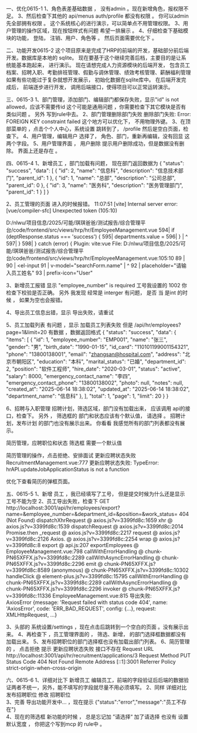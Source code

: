 一、优化0615-1
1、角色表差基础数据 ， 没有admin 。现在新增角色，报权限不足。
3、然后检查下其他的 api/menus auth/profile 都没有权限 。 你可以admin先全部拥有权限 。
 这个系统核心的进行演示，可以简单点不用管理权限。 
3、用户管理的操作区域，现在按钮样式有问题 希望一排展示 。 
4、仔细检查下基础模块的功能， 登陆， 注销、用户、角色等 。 然后页面需要优化下 。



二、功能开发0615-2
这个项目原来是完成了HRP的前端的开发，基础部分前后端开发。数据库是本地的 sqlite。
现在要基于这个继续完善后档，主要目的是让系统能基本跑起来， 进行演示。 
现在请想完成人力资源模块的后端开发， 包含员工档案、招聘入职、考勤排班管理、假勤与调休管理、绩效考核管理、薪酬福利管理
如果有些功能过于复杂就想开发展示， 初始化数据在sqlite库中。 
在后端开发完成后， 前端逐步进行开发， 调用后端接口，使得项目可以正常运转演示。

三、0615-3
1、部门管理，添加部门、编辑部门都保存失败，显示"id" is not allowed，应该不需要传id
这个可能是通用问题 ，你需要检查下其它模块是否有类似问题 。 另外 写到rule中去。 
2、部门管理删除部门失败
删除部门失败: Error: FOREIGN KEY constraint failed
这个地方可以优化下， 不用物理外键。 
3、在顶部菜单的 ，点击个个人中心，系统设置 跳转到了， /profile  然后是空白页面，检查下。 
4、用户管理，编辑用户 选择了， 角色、部门，重新再编辑，没有回显 这两个字段。 
5、用户管理界面 ， 用户删除 提示用户删除成功，但是数据没有删除。 界面上还是存在 。 

四、0615-4
1、新增员工 ，部门加载有问题， 现在部门返回数据为
{
    "status": "success",
    "data": [
        {
            "id": 2,
            "name": "信息科",
            "description": "信息技术部门",
            "parent_id": 1
        },
        {
            "id": 1,
            "name": "总部",
            "description": "公司总部",
            "parent_id": 0
        },
        {
            "id": 3,
            "name": "医务科",
            "description": "医务管理部门",
            "parent_id": 1
        }
    ]
}

2、员工管理的页面 进入的时候报错。
11:07:51 [vite] Internal server error: [vue/compiler-sfc] Unexpected token (105:10)

D:/nlwu/项目信息/2025/可能/琪琪爸爸/测试报告/综合管理平台/code/frontend/src/views/hrp/hr/EmployeeManagement.vue
594|            if (deptResponse.status === 'success') {
595|              departments.value =
596|            }
   |            ^
597|          }
598|        } catch (error) {
  Plugin: vite:vue
  File: D:/nlwu/项目信息/2025/可能/琪琪爸爸/测试报告/综合管理平台/code/frontend/src/views/hrp/hr/EmployeeManagement.vue:105:10
  89 |          <el-form-item label="员工姓名">
  90 |            <el-input
  91 |              v-model="searchForm.name"
     |                            ^
  92 |              placeholder="请输入员工姓名"
  93 |              prefix-icon="User"
     

3、新增员工报错 
显示 "employee_number" is required
工号我设置的  1002 
你检查下校验是否正确。 
另外 我发现 经常是 interger 有问题， 是否 当 是int 的时候 ， 如果为空也会报错。 

4、导出员工信息出错，显示 导出失败，请重试 

5、员工加载列表 有问题 ，显示 加载员工列表失败 
但是 /api/hr/employees?page=1&limit=20
有数据 ，数据返回格式
{
    "status": "success",
    "data": {
        "items": [
            {
                "id": 1,
                "employee_number": "EMP001",
                "name": "张三",
                "gender": "男",
                "birth_date": "1990-01-15",
                "id_card": "110101199001154321",
                "phone": "13800138001",
                "email": "zhangsan@hospital.com",
                "address": "北京市朝阳区",
                "education": "本科",
                "marital_status": "已婚",
                "department_id": 2,
                "position": "软件工程师",
                "hire_date": "2020-03-01",
                "status": "active",
                "salary": 8000,
                "emergency_contact_name": "李四",
                "emergency_contact_phone": "13800138002",
                "photo": null,
                "notes": null,
                "created_at": "2025-06-14 18:38:02",
                "updated_at": "2025-06-14 18:38:02",
                "department_name": "信息科"
            },
        ],
        "total": 1,
        "page": 1,
        "limit": 20
    }
}


6、招聘与入职管理
招聘计划，筛选区域，部门没有加载出来， 应该调用 api的接口，检查下。 
                   另外 ， 筛选框的 部门和状态应该有个默认值， 请选择 。
招聘计划，发布计划 的部门也没有展示出来。 
你看看 我感觉所有的部门列表都没有展示。 

简历管理，应聘职位和状态 筛选框 需要一个默认值

简历管理的操作，点击拒绝、安排面试  更新应聘状态失败
RecruitmentManagement.vue:777 更新应聘状态失败: TypeError: hrAPI.updateJobApplicationStatus is not a function

优化下查看简历的弹框页面。 



五、0615-5
1、新增 员工 ，我已经填写了工号， 但是提交时候为什么还是显示 工号不能为空 
2、员工导出失败，检查下
           GET http://localhost:3001/api/hr/employees/export?name=&employee_number=&department_id=&position=&work_status= 404 (Not Found)
dispatchXhrRequest @ axios.js?v=3399fd8c:1659
xhr @ axios.js?v=3399fd8c:1539
dispatchRequest @ axios.js?v=3399fd8c:2014
Promise.then
_request @ axios.js?v=3399fd8c:2217
request @ axios.js?v=3399fd8c:2126
Axios.<computed> @ axios.js?v=3399fd8c:2254
wrap @ axios.js?v=3399fd8c:8
export @ api.js:207
exportEmployees @ EmployeeManagement.vue:798
callWithErrorHandling @ chunk-PN65XFFX.js?v=3399fd8c:2289
callWithAsyncErrorHandling @ chunk-PN65XFFX.js?v=3399fd8c:2296
emit @ chunk-PN65XFFX.js?v=3399fd8c:8589
(anonymous) @ chunk-PN65XFFX.js?v=3399fd8c:10302
handleClick @ element-plus.js?v=3399fd8c:15795
callWithErrorHandling @ chunk-PN65XFFX.js?v=3399fd8c:2289
callWithAsyncErrorHandling @ chunk-PN65XFFX.js?v=3399fd8c:2296
invoker @ chunk-PN65XFFX.js?v=3399fd8c:11336
EmployeeManagement.vue:815 导出失败: AxiosError {message: 'Request failed with status code 404', name: 'AxiosError', code: 'ERR_BAD_REQUEST', config: {…}, request: XMLHttpRequest, …}


3、头部的 系统设置/settings ，现在点击后跳转到一个空白的页面 。没有展示出来。 
4、再检查下 ，员工管理界面的 ， 筛选、新增， 的部门选择框数据都没有加载出来。 
5、发布招聘职位的部门选择框也没有加载出部门列表。 
6、简历管理的 ， 点击拒绝 提示 更新应聘状态失败 接口不存在
Request URL
http://localhost:3001/api/hr/recruitment/applications/3
Request Method
PUT
Status Code
404 Not Found
Remote Address
[::1]:3001
Referrer Policy
strict-origin-when-cross-origin


六、0615-6
1、详细对比下 新增员工 编辑员工，前端的字段验证后后端的数据验证两者不统一，另外，能不填写的字段就尽量不用必须填写。 
2、同样 详细对比 发布招聘职位 修改 招聘职位  
3、完善 导出功能开发中...   ，现在提示 {"status":"error","message":"员工不存在"}  
4、现在的筛选框 新功能的时候 ， 总是忘记加 ”请选择“ 加了请选择 也没有 设置默认宽度 ， 你把这个写到mcp 的 rule中 。 



